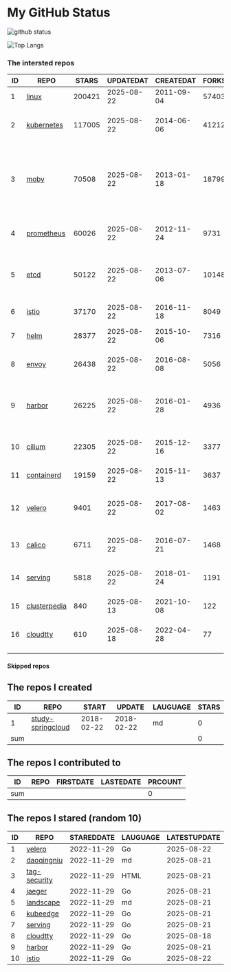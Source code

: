 # My GitHub Status

<img src="https://github-readme-stats-1.yihong0618.vercel.app/api?username=daoqingniu&show_icons=true&&&hide_title=true&count_private=true" alt="github status" />

![Top Langs](https://github-readme-stats-1.yihong0618.vercel.app/api/top-langs/?username=daoqingniu&layout=compact)

<!--START_SECTION:github_repos-->
### The intersted repos
| ID |                              REPO                               | STARS  | UPDATEDAT  | CREATEDAT  | FORKSCOUNT |                                                DESCRIPTIONS                                                |
|----|-----------------------------------------------------------------|--------|------------|------------|------------|------------------------------------------------------------------------------------------------------------|
|  1 | [linux](https://github.com/torvalds/linux)                      | 200421 | 2025-08-22 | 2011-09-04 |      57403 | Linux kernel source tree                                                                                   |
|  2 | [kubernetes](https://github.com/kubernetes/kubernetes)          | 117005 | 2025-08-22 | 2014-06-06 |      41212 | Production-Grade Container Scheduling and Management                                                       |
|  3 | [moby](https://github.com/moby/moby)                            |  70508 | 2025-08-22 | 2013-01-18 |      18799 | The Moby Project - a collaborative project for the container ecosystem to assemble container-based systems |
|  4 | [prometheus](https://github.com/prometheus/prometheus)          |  60026 | 2025-08-22 | 2012-11-24 |       9731 | The Prometheus monitoring system and time series database.                                                 |
|  5 | [etcd](https://github.com/etcd-io/etcd)                         |  50122 | 2025-08-22 | 2013-07-06 |      10148 | Distributed reliable key-value store for the most critical data of a distributed system                    |
|  6 | [istio](https://github.com/istio/istio)                         |  37170 | 2025-08-22 | 2016-11-18 |       8049 | Connect, secure, control, and observe services.                                                            |
|  7 | [helm](https://github.com/helm/helm)                            |  28377 | 2025-08-22 | 2015-10-06 |       7316 | The Kubernetes Package Manager                                                                             |
|  8 | [envoy](https://github.com/envoyproxy/envoy)                    |  26438 | 2025-08-22 | 2016-08-08 |       5056 | Cloud-native high-performance edge/middle/service proxy                                                    |
|  9 | [harbor](https://github.com/goharbor/harbor)                    |  26225 | 2025-08-22 | 2016-01-28 |       4936 | An open source trusted cloud native registry project that stores, signs, and scans content.                |
| 10 | [cilium](https://github.com/cilium/cilium)                      |  22305 | 2025-08-22 | 2015-12-16 |       3377 | eBPF-based Networking, Security, and Observability                                                         |
| 11 | [containerd](https://github.com/containerd/containerd)          |  19159 | 2025-08-22 | 2015-11-13 |       3637 | An open and reliable container runtime                                                                     |
| 12 | [velero](https://github.com/vmware-tanzu/velero)                |   9401 | 2025-08-22 | 2017-08-02 |       1463 | Backup and migrate Kubernetes applications and their persistent volumes                                    |
| 13 | [calico](https://github.com/projectcalico/calico)               |   6711 | 2025-08-22 | 2016-07-21 |       1468 | Cloud native networking and network security                                                               |
| 14 | [serving](https://github.com/knative/serving)                   |   5818 | 2025-08-22 | 2018-01-24 |       1191 | Kubernetes-based, scale-to-zero, request-driven compute                                                    |
| 15 | [clusterpedia](https://github.com/clusterpedia-io/clusterpedia) |    840 | 2025-08-13 | 2021-10-08 |        122 | The Encyclopedia of Kubernetes clusters                                                                    |
| 16 | [cloudtty](https://github.com/cloudtty/cloudtty)                |    610 | 2025-08-18 | 2022-04-28 |         77 | A Friendly Kubernetes CloudShell (Web Terminal) !                                                          |



#### Skipped repos
<!--END_SECTION:github_repos-->

<!--START_SECTION:my_github-->
## The repos I created
| ID  |                                 REPO                                 |   START    |   UPDATE   | LAUGUAGE | STARS |
|-----|----------------------------------------------------------------------|------------|------------|----------|-------|
|   1 | [study-springcloud](https://github.com/daoqingniu/study-springcloud) | 2018-02-22 | 2018-02-22 | md       |     0 |
| sum |                                                                      |            |            |          |     0 |

## The repos I contributed to
| ID  | REPO | FIRSTDATE | LASTEDATE | PRCOUNT |
|-----|------|-----------|-----------|---------|
| sum |      |           |           |       0 |

## The repos I stared (random 10)
| ID |                          REPO                          | STAREDDATE | LAUGUAGE | LATESTUPDATE |
|----|--------------------------------------------------------|------------|----------|--------------|
|  1 | [velero](https://github.com/vmware-tanzu/velero)       | 2022-11-29 | Go       | 2025-08-22   |
|  2 | [daoqingniu](https://github.com/daoqingniu/daoqingniu) | 2022-11-29 | md       | 2025-08-21   |
|  3 | [tag-security](https://github.com/cncf/tag-security)   | 2022-11-29 | HTML     | 2025-08-21   |
|  4 | [jaeger](https://github.com/jaegertracing/jaeger)      | 2022-11-29 | Go       | 2025-08-21   |
|  5 | [landscape](https://github.com/cncf/landscape)         | 2022-11-29 | md       | 2025-08-21   |
|  6 | [kubeedge](https://github.com/kubeedge/kubeedge)       | 2022-11-29 | Go       | 2025-08-21   |
|  7 | [serving](https://github.com/knative/serving)          | 2022-11-29 | Go       | 2025-08-21   |
|  8 | [cloudtty](https://github.com/cloudtty/cloudtty)       | 2022-11-29 | Go       | 2025-08-18   |
|  9 | [harbor](https://github.com/goharbor/harbor)           | 2022-11-29 | Go       | 2025-08-21   |
| 10 | [istio](https://github.com/istio/istio)                | 2022-11-29 | Go       | 2025-08-22   |

<!--END_SECTION:my_github-->
